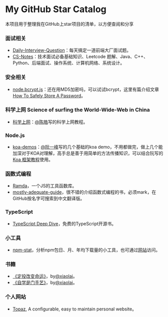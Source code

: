 # My GitHub Star Catalog
本项目用于整理我在GitHub上star项目的清单，以方便查阅和分享

### 面试相关

- [Daily-Interview-Question](https://github.com/Advanced-Frontend/Daily-Interview-Question)：每天搞定一道前端大厂面试题。
- [CS-Notes](https://github.com/CyC2018/CS-Notes)：技术面试必备基础知识、Leetcode 题解、Java、C++、Python、后端面试、操作系统、计算机网络、系统设计。

### 安全相关

- [node.bcrypt.js](https://github.com/kelektiv/node.bcrypt.js)：还在用MD5加密吗，可以试试bcrypt，这里有篇介绍文章[How To Safely Store A Password](http://codahale.com/how-to-safely-store-a-password/)。


### 科学上网 Science of surfing the World-Wide-Web in China

- [科学上网](https://github.com/haoel/haoel.github.io)：[@陈皓](https://github.com/haoel)写的科学上网教程。
 
### Node.js
- [koa-demos](https://github.com/ruanyf/koa-demos)：[@阮一峰](https://github.com/ruanyf)写的几个基础的koa demo，不用都做完，做上几个能加深对于KOA对理解，高手总是善于用简单的方法传播知识，可以结合阮写的[Koa 框架教程](http://www.ruanyifeng.com/blog/2017/08/koa.html)使用。


### 函数式编程
- [Ramda](https://github.com/ramda/ramda)，一个JS的工具函数库。
- [mostly-adequate-guide](https://github.com/MostlyAdequate/mostly-adequate-guide)，很不错的介绍函数式编程的书，必须mark，在GitHub按名字可搜索到中文翻译版。

### TypeScript
- [TypeScript Deep Dive](https://github.com/basarat/typescript-book/)，免费的TypeScript开源书。

### 小工具
- [npm-stat](https://github.com/pvorb/npm-stat.com#npm-stat)，分析npm包日、月、年均下载量的小工具，也可通过[网站](https://npm-stat.com/)访问。

### 书籍
- [《定投改变命运》](https://github.com/xiaolai/regular-investing-in-box)，by[@xiaolai](https://github.com/xiaolai)。
- [《自学是门手艺》](https://github.com/selfteaching/the-craft-of-selfteaching)，by[@xiaolai](https://github.com/xiaolai)。

### 个人网站
- [Topaz](https://github.com/Naresh1318/Topaz), A configurable, easy to maintain personal website。

